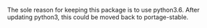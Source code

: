 The sole reason for keeping this package is to use python3.6. After updating
python3, this could be moved back to portage-stable.
